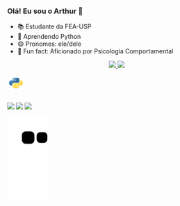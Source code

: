 ### Olá! Eu sou o Arthur 👋


- 📚 Estudante da FEA-USP
- 🐍 Aprendendo Python
- 😄 Pronomes: ele/dele
- 🧠 Fun fact: Aficionado por Psicologia Comportamental

<div align="center">
  <a href="https://github.com/Thurz-L">
  <img height="180em" src="https://github-readme-stats.vercel.app/api?username=Thurz-L&show_icons=true&theme=dark&include_all_commits=true&count_private=true"/>
  <img height="180em" src="https://github-readme-stats.vercel.app/api/top-langs/username=Thurz-L&layout=compact&langs_count=16&theme=dark"/>
</div>
<div style="display: inline_block"><br>
  <img align="center" alt="Arthur-Python" height="30" width="40" src="https://raw.githubusercontent.com/devicons/devicon/master/icons/python/python-original.svg">


  
  ##
 
<div> 
  <a href = "arthur.l@usp.br"><img src="https://img.shields.io/badge/-Gmail-%23333?style=for-the-badge&logo=gmail&logoColor=white" target="_blank"></a>
  <a href="https://www.instagram.com/thurz__a/" target="_blank"><img src="https://img.shields.io/badge/-Instagram-%23E4405F?style=for-the-badge&logo=instagram&logoColor=white" target="_blank"></a>
  <a href="https://www.linkedin.com/in/arthur41185a/" target="_blank"><img src="https://img.shields.io/badge/-LinkedIn-%230077B5?style=for-the-badge&logo=linkedin&logoColor=white" target="_blank"></a> 
 
  ![Snake animation](https://github.com/Thurz-L/Thurz-L/blob/output/github-contribution-grid-snake.svg)
 
</div>
